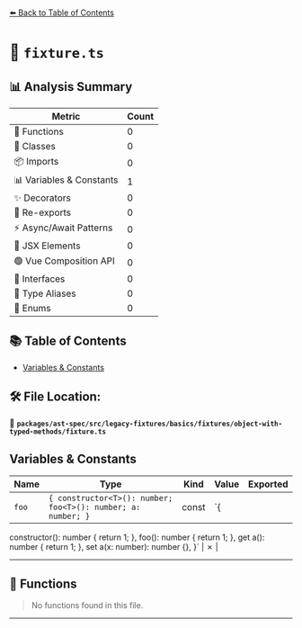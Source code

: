 [⬅️ Back to Table of Contents](../../../../../../../index.md)

# 📄 `fixture.ts`

## 📊 Analysis Summary

| Metric | Count |
|--------|-------|
| 🔧 Functions | 0 |
| 🧱 Classes | 0 |
| 📦 Imports | 0 |
| 📊 Variables & Constants | 1 |
| ✨ Decorators | 0 |
| 🔄 Re-exports | 0 |
| ⚡ Async/Await Patterns | 0 |
| 💠 JSX Elements | 0 |
| 🟢 Vue Composition API | 0 |
| 📐 Interfaces | 0 |
| 📑 Type Aliases | 0 |
| 🎯 Enums | 0 |

## 📚 Table of Contents

- [Variables & Constants](#variables-constants)

## 🛠️ File Location:
📂 **`packages/ast-spec/src/legacy-fixtures/basics/fixtures/object-with-typed-methods/fixture.ts`**

## Variables & Constants

| Name | Type | Kind | Value | Exported |
|------|------|------|-------|----------|
| `foo` | `{ constructor<T>(): number; foo<T>(): number; a: number; }` | const | `{
  constructor<T>(): number {
    return 1;
  },
  foo<T>(): number {
    return 1;
  },
  get a(): number {
    return 1;
  },
  set a(x: number): number {},
}` | ✗ |


---

## 🔧 Functions

> No functions found in this file.


---